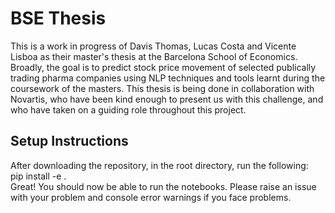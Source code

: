 # BSE Thesis
This is a work in progress of Davis Thomas, Lucas Costa and Vicente Lisboa as their master's thesis at the Barcelona School of Economics.
Broadly, the goal is to predict stock price movement of selected publically trading pharma companies using NLP techniques and tools learnt during the coursework of the masters. This thesis is being done in collaboration with Novartis, who have been kind enough to present us with this challenge, and who have taken on a guiding role throughout this project.
## Setup Instructions
After downloading the repository, in the root directory, run the following: \
pip install -e . \
Great! You should now be able to run the notebooks. Please raise an issue with your problem and console error warnings if you face problems.
